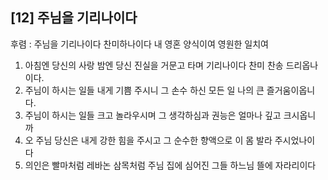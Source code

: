 ## [12] 주님을 기리나이다

후렴 : 주님을 기리나이다 찬미하나이다 내 영혼 양식이여 영원한 일치여  
1) 아침엔 당신의 사랑 밤엔 당신 진실을 거문고 타며 기리나이다 찬미 찬송 드리옵나이다.  
2) 주님이 하시는 일들 내게 기쁨 주시니 그 손수 하신 모든 일 나의 큰 즐거움이옵니다.  
3) 주님이 하시는 일들 크고 놀라우시며 그 생각하심과 권능은 얼마나 깊고 크시옵니까  
4) 오 주님 당신은 내게 강한 힘을 주시고 그 순수한 향액으로 이 몸 발라 주시었나이다  
5) 의인은 빨마처럼 레바논 삼목처럼 주님 집에 심어진 그들 하느님 뜰에 자라리이다
